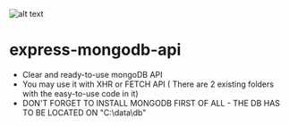 ![alt text](https://daleseo.gitbooks.io/mongo-express-course/content/assets/logo.jpg)
# express-mongodb-api
* Clear and ready-to-use mongoDB API
* You may use it with XHR or FETCH API ( There are 2 existing folders with the easy-to-use code in it)
* DON'T FORGET TO INSTALL MONGODB FIRST OF ALL - THE DB HAS TO BE LOCATED ON "C:\data\db"
